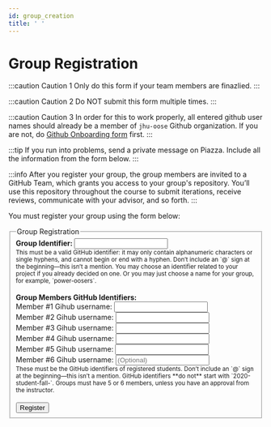 ```yaml
---
id: group_creation
title: ' '
---
```


# Group Registration



:::caution Caution 1
Only do this form if your team members are finazlied. 
:::

:::caution Caution 2
Do NOT submit this form multiple times.
:::

:::caution Caution 3
In order for this to work properly, all entered github user names should already be a member of `jhu-oose` Github organization. If you are not, do [Github Onboarding form](docs/onboarding) first.
:::


:::tip
If you run into problems, send a private message on Piazza. Include all the information from the form below.
:::

:::info
After you register your group, the group members are invited to a GitHub Team, which grants you access to your group's repository. You’ll use this repository throughout the course to submit iterations, receive reviews, communicate with your advisor, and so forth.
:::


You must register your group using the form below:

<form method="POST" action="https://roboose.herokuapp.com/roboose/groups">
<fieldset markdown="1">

<legend>Group Registration</legend>

<label>
<strong>Group Identifier: </strong>
<input type="text" name="identifier" required pattern="[A-Za-z0-9][A-Za-z0-9-]*[A-Za-z0-9]" />  
</label>
<small>
<br />
This must be a valid GitHub identifier: it may only contain alphanumeric characters or single hyphens, and cannot begin or end with a hyphen.  
Don’t include an `@` sign at the beginning—this isn’t a mention.  
You may choose an identifier related to your project if you already decided on one. Or you may just choose a name for your group, for example, `power-oosers`.
</small>
<br />
<br />
<label>
<strong>Group Members GitHub Identifiers:</strong>  
</label>
<br />
<label>
Member #1 Gihub username: <input type="text" name="members[]" required pattern="[A-Za-z0-9][A-Za-z0-9-]*[A-Za-z0-9]" />  
</label>
<br />
<label>
Member #2 Gihub username: <input type="text" name="members[]" required pattern="[A-Za-z0-9][A-Za-z0-9-]*[A-Za-z0-9]" />
</label>
<br />
<label>
Member #3 Gihub username: <input type="text" name="members[]" required pattern="[A-Za-z0-9][A-Za-z0-9-]*[A-Za-z0-9]" />
</label>
<br />
<label>
Member #4 Gihub username: <input type="text" name="members[]" required pattern="[A-Za-z0-9][A-Za-z0-9-]*[A-Za-z0-9]" />
</label>
<br />
<label>
Member #5 Gihub username: <input type="text" name="members[]" pattern="[A-Za-z0-9][A-Za-z0-9-]*[A-Za-z0-9]" />
</label>
<br />
<label> 
Member #6 Gihub username: <input type="text" name="members[]" placeholder="(Optional)" pattern="[A-Za-z0-9][A-Za-z0-9-]*[A-Za-z0-9]" /> 
</label> 
<br />
<small>
These must be the GitHub identifiers of registered students.  
Don’t include an `@` sign at the beginning—this isn’t a mention.  
GitHub identifiers **do not** start with `2020-student-fall-`.  
Groups must have 5 or 6 members, unless you have an approval from the instructor.  
</small>
<br />
<br />
<label>
	<button>Register</button>
</label>

</fieldset>
</form>
<br />
<br />

